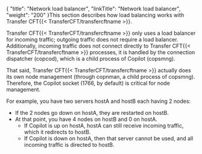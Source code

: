 {
    "title": "Network load balancer",
    "linkTitle": "Network load balancer",
    "weight": "200"
}This section describes how load balancing works with Transfer CFT{{< TransferCFT/transfercftname  >}}.

Transfer CFT{{< TransferCFT/transfercftname  >}} only uses a load balancer for incoming traffic; outgoing traffic does not require a load balancer. Additionally, incoming traffic does not connect directly to Transfer CFT{{< TransferCFT/transfercftname  >}} processes, it is handled by the connection dispatcher (copcod), which is a child process of Copilot (copsmng).

That said, Transfer CFT{{< TransferCFT/transfercftname  >}} actually does its own node management (through copnman, a child process of copsmng). Therefore, the Copilot socket (1766, by default) is critical for node management.

For example, you have two servers hostA and hostB each having 2 nodes:

- If the 2 nodes go down on hostA, they are restarted on hostB.
- At that point, you have 4 nodes on hostB and 0 on hostA.
    -   If Copilot is up on hostA, hostA can still receive incoming traffic, which it redirects to hostB.
    -   If Copilot is down on hostA, then that server cannot be used, and all incoming traffic is directed to hostB.
